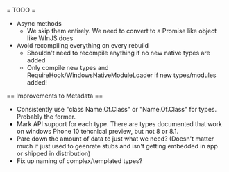 = TODO =
- Async methods
	- We skip them entirely. We need to convert to a Promise like object like WInJS does
- Avoid recompiling everything on every rebuild
	- Shouldn't need to recompile anything if no new native types are added
	- Only compile new types and RequireHook/WindowsNativeModuleLoader if new types/modules added!
	
== Improvements to Metadata ==
- Consistently use "class Name.Of.Class" or "Name.Of.Class" for types. Probably the former.
- Mark API support for each type. There are types documented that work on windows Phone 10 tehcnical preview, but not 8 or 8.1.
- Pare down the amount of data to just what we need? (Doesn't matter much if just used to geenrate stubs and isn't getting embedded in app or shipped in distribution)
- Fix up naming of complex/templated types?